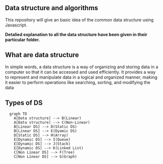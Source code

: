 <h2>Data structure and algorithms</h2>
<p>This repository will give an basic idea of the common data structure using Javascript.</p>

<strong>
    <p>Detalied explanation to all the data structure have been given in their particular folder.</p>
</strong>

## What are data structure

In simple words, a data structure is a way of organizing and storing data in a computer so that it can be accessed and used efficiently. It provides a way to represent and manipulate data in a logical and organized manner, making it easier to perform operations like searching, sorting, and modifying the data

## Types of DS

```mermaid
  graph TD
    A[Data structure] --> B(Linear)
    A[Data structure] --> C(Non-Linear)
    B[Linear DS] --> D(Static DS)
    B[Linear DS] --> E(Dyamic DS)
    D[Static DS] --> H(Array)
    E[Dynamic DS] --> I(Queue)
    E[Dynamic DS] --> J(Stack)
    E[Dynamic DS] --> K(Linked List)
    C[Non Linear DS] --> F(Tree)
    C[Non Linear DS] --> G(Graph)
```

<!-- If you like my work dont forget to star this repository and follow @thejunghare -->
